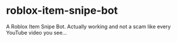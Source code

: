 # roblox-item-snipe-bot
A Roblox Item Snipe Bot. Actually working and not a scam like every YouTube video you see... 

